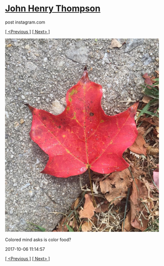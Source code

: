 # [John Henry Thompson](../README.md)
post instagram.com

[[ <Previous ]](2017-10-06-2.md) [[ Next> ]](2017-10-06-4.md)

[![](../media/2017-10-06/Colored-mind-asks-is-color-food.jpg)](../README.md)

Colored mind asks is color food?

2017-10-06 11:14:57

[[ <Previous ]](2017-10-06-2.md) [[ Next> ]](2017-10-06-4.md)
